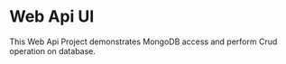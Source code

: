 # Web Api UI

This Web Api Project demonstrates MongoDB access and perform Crud operation on database.